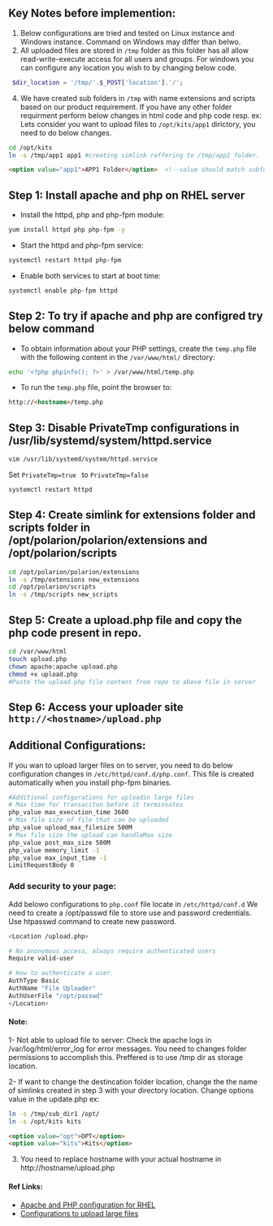 ## Key Notes before implemention:
1. Below configurations are tried and tested on Linux instance and Windows instance. Command on Windows may differ than belwo.
2. All uploaded files are stored in ```/tmp``` folder as this folder has all allow read-write-execute access for all users and groups. For windows you can configure any location you wish to by changing below code.
```php
 $dir_location = '/tmp/'.$_POST['location'].'/';
```
4. We have created sub folders in ```/tmp``` with name extensions and scripts  based on our product requirement. If you have any other folder requirment perform below changes in html code and php code resp.
ex: Lets consider you want to upload files to ```/opt/kits/app1``` dirictory, you need to do below changes.
```sh
cd /opt/kits
ln -s /tmp/app1 app1 #creating simlink reffering to /tmp/app1 folder.
```
```html
<option value="app1">APP1 Folder</option>  <!--value should match subfolder name in /tmp-->
```


## Step 1: Install apache and php on RHEL server

- Install the httpd, php and php-fpm module:
```sh
yum install httpd php php-fpm -y
```

- Start the httpd and php-fpm service:
```sh
systemctl restart httpd php-fpm
```

- Enable both services to start at boot time:
```sh
systemctl enable php-fpm httpd
```


## Step 2: To try if apache and php are configred try below command

- To obtain information about your PHP settings, create the ```temp.php``` file with the following content in the ```/var/www/html/``` directory:
```sh
echo '<?php phpinfo(); ?>' > /var/www/html/temp.php
```

- To run the ```temp.php``` file, point the browser to:
```html
http://<hostname>/temp.php
```

## Step 3: Disable PrivateTmp configurations in  /usr/lib/systemd/system/httpd.service
```sh
vim /usr/lib/systemd/system/httpd.service
```

Set ```PrivateTmp=true ``` to ```PrivateTmp=false ``` 

```sh
systemctl restart httpd
```


## Step 4:  Create simlink for extensions folder and scripts folder in /opt/polarion/polarion/extensions and /opt/polarion/scripts
```sh
cd /opt/polarion/polarion/extensions
ln -s /tmp/extensions new_extensions
cd /opt/polarion/scripts
ln -s /tmp/scripts new_scripts
```

## Step 5: Create a upload.php file and copy the php code present in repo.
```sh
cd /var/www/html
touch upload.php
chown apache:apache upload.php
chmod +x upload.php
#Paste the upload.php file content from repo to above file in server
```

## Step 6: Access your uploader site ```http://<hostname>/upload.php```



## Additional Configurations:
If you wan to upload larger files on to server, you need to do below configuration changes in ```/etc/httpd/conf.d/php.conf```. This file is created automatically when you install php-fpm binaries.
```sh
#Additional configurations for uploadin large files
# Max time for transaciton before it terminsates
php_value max_execution_time 3600 
# Max file size of file that can be uploaded
php_value upload_max_filesize 500M  
# Max file size the upload can handleMax size
php_value post_max_size 500M        
php_value memory_limit -1           
php_value max_input_time -1
LimitRequestBody 0
```

### Add security to your page:
Add belowo configurations to ```php.conf``` file locate in ```/etc/httpd/conf.d``` 
We need to create a /opt/passwd file to store use and password credentials. Use htpasswd command to create new password.
```sh
<Location /upload.php>

# No anonymous access, always require authenticated users
Require valid-user

# How to authenticate a user.
AuthType Basic
AuthName "File Uploader"
AuthUserFile "/opt/passwd"
</Location>
```


#### Note:
1- Not able to upload file to server: Check the apache logs in /var/log/html/error_log for error messages. You need to changes folder permissions to accomplish this. Preffered is to use /tmp dir as storage location.

2- If want to change the destincation folder location, change the the name of simlinks created in step 3 with your directory location. Change options value in the update.php
ex: 
```sh
ln -s /tmp/sub_dir1 /opt/
ln -s /opt/kits kits
```
```html
<option value="opt">OPT</option>
<option value="kits">Kits</option>
```
3. You need to replace hostname with your actual hostname in  http://hostname/upload.php


#### Ref Links: 
- [Apache and PHP configuration for RHEL](https://access.redhat.com/documentation/en-us/red_hat_enterprise_linux/8/html/configuring_basic_system_settings/using-the-php-scripting-language_configuring-basic-system-settings)
- [Configurations to upload large files](https://www.bluelinemedia.co.uk/blog/entry/web-design/blog/upload-large-files)
